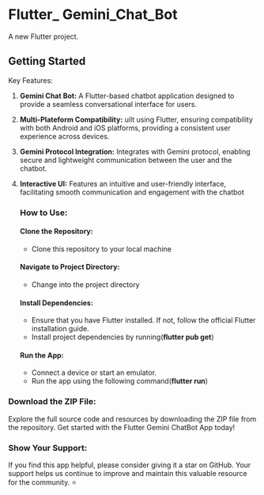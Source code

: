 # Flutter_ Gemini_Chat_Bot

A new Flutter project.

## Getting Started



Key Features:

1. **Gemini Chat Bot:** A Flutter-based chatbot application designed to provide a seamless conversational interface for users.
2. **Multi-Plateform Compatibility:** uilt using Flutter, ensuring compatibility with both Android and iOS platforms, providing a consistent user experience across devices.
3. **Gemini Protocol Integration:** Integrates with Gemini protocol, enabling secure and lightweight communication between the user and the chatbot.
4. **Interactive UI:** Features an intuitive and user-friendly interface, facilitating smooth communication and engagement with the chatbot


   ### How to Use:
   #### Clone the Repository:
   - Clone this repository to your local machine
 
   #### Navigate to Project Directory:
   - Change into the project directory
   
   #### Install Dependencies:
   - Ensure that you have Flutter installed. If not, follow the official Flutter installation guide.
   - Install project dependencies by running(**flutter pub get**)
   
   #### Run the App:

   - Connect a device or start an emulator.
   - Run the app using the following command(**flutter run**)


  ### Download the ZIP File:
 Explore the full source code and resources by downloading the ZIP file from the repository. Get started with the Flutter Gemini ChatBot App today!

 ### Show Your Support: 
 If you find this app helpful, please consider giving it a star on GitHub. Your support helps us continue to improve and maintain this valuable resource for the community. ⭐
